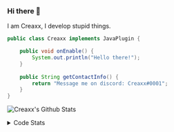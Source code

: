 ### Hi there 👋

I am Creaxx, I develop stupid things. 

```java
public class Creaxx implements JavaPlugin {

    public void onEnable() {
        System.out.println("Hello there!");
    }
    
    public String getContactInfo() {
        return "Message me on discord: Creaxx#0001";
    }
}
```

![Creaxx's Github Stats](https://github-readme-stats.vercel.app/api?username=CreaxxOG&show_icons=true&theme=dark&count_private=true)

<details>
  <summary>Code Stats</summary>

<!--START_SECTION:waka-->
![Code Time](http://img.shields.io/badge/Code%20Time-1%2C087%20hrs%2044%20mins-blue)

![Lines of code](https://img.shields.io/badge/From%20Hello%20World%20I%27ve%20Written-169%20lines%20of%20code-blue)

**🐱 My GitHub Data** 

> 🏆 171 Contributions in the Year 2023
 > 
> 📦 66.2 kB Used in GitHub's Storage 
 > 
> 🚫 Not Opted to Hire
 > 
> 📜 4 Public Repositories 
 > 
> 🔑 2 Private Repositories  
 > 
**I'm an Early 🐤** 

```text
🌞 Morning    53 commits     █░░░░░░░░░░░░░░░░░░░░░░░░   5.91% 
🌆 Daytime    456 commits    ████████████░░░░░░░░░░░░░   50.84% 
🌃 Evening    368 commits    ██████████░░░░░░░░░░░░░░░   41.03% 
🌙 Night      20 commits     ░░░░░░░░░░░░░░░░░░░░░░░░░   2.23%

```
📅 **I'm Most Productive on Saturday** 

```text
Monday       87 commits     ██░░░░░░░░░░░░░░░░░░░░░░░   9.7% 
Tuesday      108 commits    ███░░░░░░░░░░░░░░░░░░░░░░   12.04% 
Wednesday    87 commits     ██░░░░░░░░░░░░░░░░░░░░░░░   9.7% 
Thursday     130 commits    ███░░░░░░░░░░░░░░░░░░░░░░   14.49% 
Friday       107 commits    ███░░░░░░░░░░░░░░░░░░░░░░   11.93% 
Saturday     257 commits    ███████░░░░░░░░░░░░░░░░░░   28.65% 
Sunday       121 commits    ███░░░░░░░░░░░░░░░░░░░░░░   13.49%

```


📊 **This Week I Spent My Time On** 

```text
💬 Programming Languages: 
Java                     2 hrs 11 mins       ███████████████████████░░   95.38% 
Kotlin                   2 mins              ░░░░░░░░░░░░░░░░░░░░░░░░░   1.97% 
XML                      1 min               ░░░░░░░░░░░░░░░░░░░░░░░░░   1.32% 
YAML                     1 min               ░░░░░░░░░░░░░░░░░░░░░░░░░   0.72% 
Markdown                 0 secs              ░░░░░░░░░░░░░░░░░░░░░░░░░   0.47%

🔥 Editors: 
IntelliJ                 2 hrs 18 mins       █████████████████████████   100.0%

```

**I Mostly Code in Java** 

```text
Java                     13 repos            ████████████████░░░░░░░░░   65.0% 
Kotlin                   6 repos             ███████░░░░░░░░░░░░░░░░░░   30.0% 
EJS                      1 repo              █░░░░░░░░░░░░░░░░░░░░░░░░   5.0%

```



 Last Updated on 17/01/2023 18:26:33 UTC
<!--END_SECTION:waka-->
</details>
